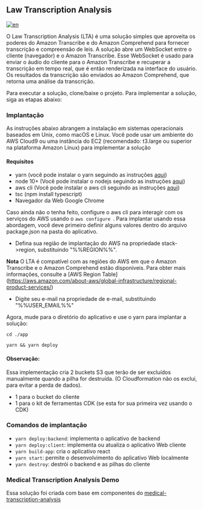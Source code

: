 
## Law Transcription Analysis
[![en](https://img.shields.io/badge/lang-en--us-blue.svg)](https://github.com/dmtr33/law-transcription-analysis/blob/main/README.md)

O Law Transcription Analysis (LTA) é uma solução simples que aproveita os poderes do Amazon Transcribe e do Amazon Comprehend para fornecer transcrição e compreensão de leis. A solução abre um WebSocket entre o cliente (navegador) e o Amazon Transcribe. Esse WebSocket é usado para enviar o áudio do cliente para o Amazon Transcribe e recuperar a transcrição em tempo real, que é então renderizada na interface do usuário. Os resultados da transcrição são enviados ao Amazon Comprehend, que retorna uma análise da transcrição.

Para executar a solução, clone/baixe o projeto. Para implementar a solução, siga as etapas abaixo:

### Implantação
As instruções abaixo abrangem a instalação em sistemas operacionais baseados em Unix, como macOS e Linux. 
Você pode usar um ambiente do AWS Cloud9 ou uma instância do EC2 (recomendado: t3.large ou superior na plataforma Amazon Linux) para implementar a solução

#### Requisitos
* yarn (você pode instalar o yarn seguindo as instruções [aqui](https://classic.yarnpkg.com/en/docs/install/))
* node 10+ (Você pode instalar o nodejs seguindo as instruções [aqui](https://nodejs.org/en/download/))
* aws cli (Você pode instalar o aws cli seguindo as instruções [aqui](https://docs.aws.amazon.com/cli/latest/userguide/install-macos.html))
* tsc (npm install typescript)
* Navegador da Web Google Chrome


Caso ainda não o tenha feito, configure o aws cli para interagir com os serviços do AWS usando o ```aws configure ```.
Para implantar usando essa abordagem, você deve primeiro definir alguns valores dentro do arquivo package.json na pasta do aplicativo.

* Defina sua região de implantação do AWS na propriedade stack->region, substituindo "%%REGION%%". 

 **Nota** O LTA é compatível com as regiões do AWS em que o Amazon Transcribe e o Amazon Comprehend estão disponíveis. Para obter mais informações, consulte a [AWS Region Table] (https://aws.amazon.com/about-aws/global-infrastructure/regional-product-services/)
* Digite seu e-mail na propriedade de e-mail, substituindo "%%USER_EMAIL%%"


Agora, mude para o diretório do aplicativo e use o yarn para implantar a solução:
```
cd ./app
```
```
yarn && yarn deploy
```
#### Observação:

Essa implementação cria 2 buckets S3 que terão de ser excluídos manualmente quando a pilha for destruída. (O Cloudformation não os exclui, para evitar a perda de dados).
* 1 para o bucket do cliente
* 1 para o kit de ferramentas CDK (se esta for sua primeira vez usando o CDK)

### Comandos de implantação

* ```yarn deploy:backend```: implementa o aplicativo de backend
* ```yarn deploy:client```: implementa ou atualiza o aplicativo Web cliente
* ```yarn build-app```: cria o aplicativo react    
* ```yarn start```: permite o desenvolvimento do aplicativo Web localmente
* ```yarn destroy```: destrói o backend e as pilhas do cliente


### Medical Transcription Analysis Demo
Essa solução foi criada com base em componentes do [medical-transcription-analysis](https://github.com/aws-samples/medical-transcription-analysis)
